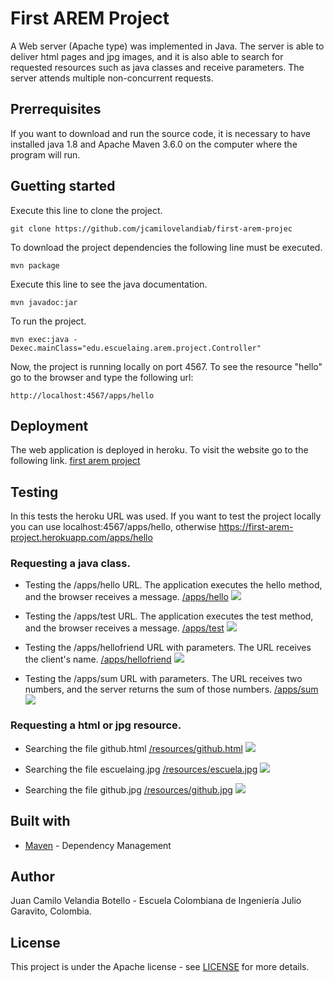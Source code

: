 # First AREM Project

A Web server (Apache type) was implemented in Java. The server is able to deliver html pages and jpg images, and it is also able to search for requested resources such as java classes and receive parameters. The server attends multiple non-concurrent requests.

## Prerrequisites

If you want to download and run the source code, it is necessary to have installed java 1.8 and Apache Maven 3.6.0  on the computer where the program will run.

## Guetting started

Execute this line to clone the project.
```
git clone https://github.com/jcamilovelandiab/first-arem-projec
```

To download the project dependencies the following line must be executed.
```
mvn package
```

Execute this line to see the java documentation.
```
mvn javadoc:jar
```
To run the project.
```
mvn exec:java -Dexec.mainClass="edu.escuelaing.arem.project.Controller"
```
Now, the project is running locally on port 4567.
To see the resource "hello" go to the browser and type the following url:
```
http://localhost:4567/apps/hello
```

## Deployment

The web application is deployed in heroku. To visit the website go to the following link. [first arem project](https://first-arem-project.herokuapp.com/apps/hello)

## Testing

In this tests the heroku URL was used. If you want to test the project locally you can use localhost:4567/apps/hello, otherwise https://first-arem-project.herokuapp.com/apps/hello

### Requesting a java class.

* Testing the /apps/hello URL. The application executes the hello method, and the browser receives a message.
[/apps/hello](https://first-arem-project.herokuapp.com/apps/hello)
![](https://github.com/jcamilovelandiab/first-arem-project/blob/master/images/hello-testing.PNG)

* Testing the /apps/test URL. The application executes the test method, and the browser receives a message.
[/apps/test](https://first-arem-project.herokuapp.com/apps/test)
![](https://github.com/jcamilovelandiab/first-arem-project/blob/master/images/test-testing.PNG)

* Testing the /apps/hellofriend URL with parameters. The URL receives the client's name.
[/apps/hellofriend](https://first-arem-project.herokuapp.com/apps/hellofriend?name=camilo)
![](https://github.com/jcamilovelandiab/first-arem-project/blob/master/images/hellofriend-testing.PNG)

* Testing the /apps/sum URL with parameters. The URL receives two numbers, and the server returns the sum of those numbers.
[/apps/sum](https://first-arem-project.herokuapp.com/apps/sum?a=5&b=6)
![](https://github.com/jcamilovelandiab/first-arem-project/blob/master/images/sum-testing.PNG)

### Requesting a html or jpg resource.

* Searching the file github.html
[/resources/github.html](https://first-arem-project.herokuapp.com/resources/github.html)
![](https://github.com/jcamilovelandiab/first-arem-project/blob/master/images/githubhtml-testing.PNG)

* Searching the file escuelaing.jpg
[/resources/escuela.jpg](https://first-arem-project.herokuapp.com/resources/escuela.jpg)
![](https://github.com/jcamilovelandiab/first-arem-project/blob/master/images/escuelaingjpg-testing.PNG)

* Searching the file github.jpg
[/resources/github.jpg](https://first-arem-project.herokuapp.com/resources/github.jpg)
![](https://github.com/jcamilovelandiab/first-arem-project/blob/master/images/githubjpg-testing.PNG)

## Built with

* [Maven](https://maven.apache.org/) - Dependency Management

## Author

Juan Camilo Velandia Botello - Escuela Colombiana de Ingeniería Julio Garavito, Colombia.

## License

This project is under the Apache license - see [LICENSE](LICENSE.md) for more details.
